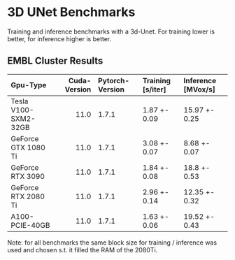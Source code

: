 # 3D UNet Benchmarks

Training and inference benchmarks with a 3d-Unet.
For training lower is better, for inference higher is better.

## EMBL Cluster Results 

| Gpu-Type             |   Cuda-Version | Pytorch-Version   | Training [s/iter]   | Inference [MVox/s]   |
|:---------------------|---------------:|:------------------|:--------------------|:---------------------|
| Tesla V100-SXM2-32GB |           11.0 | 1.7.1             | 1.87 +- 0.09        | 15.97 +- 0.25        |
| GeForce GTX 1080 Ti  |           11.0 | 1.7.1             | 3.08 +- 0.07        | 8.68 +- 0.07         |
| GeForce RTX 3090     |           11.0 | 1.7.1             | 1.84 +- 0.08        | 18.8 +- 0.53         |
| GeForce RTX 2080 Ti  |           11.0 | 1.7.1             | 2.96 +- 0.14        | 12.35 +- 0.32        |
| A100-PCIE-40GB       |           11.0 | 1.7.1             | 1.63 +- 0.06        | 19.52 +- 0.43        |

Note: for all benchmarks the same block size for training / inference was used and chosen s.t. it filled the RAM of the 2080Ti.
